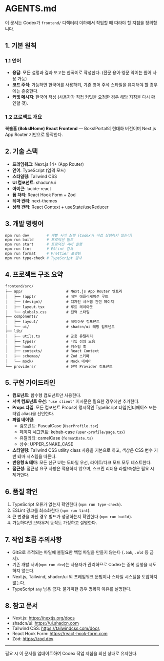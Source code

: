 # AGENTS.md

이 문서는 Codex가 `frontend/` 디렉터리 이하에서 작업할 때 따라야 할 지침을 정의합니다.

## 1. 기본 원칙

### 1.1 언어
- **응답**: 모든 설명과 결과 보고는 한국어로 작성한다. (전문 용어·영문 약어는 원어 사용 가능)
- **코드 주석**: 가능하면 한국어를 사용하되, 기존 영어 주석 스타일을 유지해야 할 경우에는 존중한다.
- **커밋 메시지**: 한국어 작성 (사용자가 직접 커밋을 요청한 경우 해당 지침을 다시 확인할 것).

### 1.2 프로젝트 개요
**복슬홈 (BokslHome) React Frontend** — BokslPortal의 현대화 버전이며 Next.js App Router 기반으로 동작한다.

## 2. 기술 스택

- **프레임워크**: Next.js 14+ (App Router)
- **언어**: TypeScript (엄격 모드)
- **스타일링**: Tailwind CSS
- **UI 컴포넌트**: shadcn/ui
- **아이콘**: lucide-react
- **폼 처리**: React Hook Form + Zod
- **테마 관리**: next-themes
- **상태 관리**: React Context + useState/useReducer

## 3. 개발 명령어

```bash
npm run dev        # 개발 서버 실행 (Codex가 직접 실행하지 않는다)
npm run build      # 프로덕션 빌드
npm run start      # 프로덕션 서버 실행
npm run lint       # ESLint 검사
npm run format     # Prettier 포맷팅
npm run type-check # TypeScript 검사
```

## 4. 프로젝트 구조 요약

```
frontend/src/
├── app/                    # Next.js App Router 엔트리
│   ├── (app)/              # 메인 애플리케이션 루트
│   ├── (design)/           # 디자인 시스템 관련 페이지
│   ├── layout.tsx          # 루트 레이아웃
│   └── globals.css         # 전역 스타일
├── components/
│   ├── layout/             # 레이아웃 컴포넌트
│   └── ui/                 # shadcn/ui 래핑 컴포넌트
├── lib/
│   ├── utils.ts            # 공용 유틸리티
│   ├── types/              # 타입 정의 모음
│   ├── hooks/              # 커스텀 훅
│   ├── contexts/           # React Context
│   ├── schemas/            # Zod 스키마
│   └── mock/               # Mock 데이터
└── providers/              # 전역 Provider 컴포넌트
```

## 5. 구현 가이드라인

- **컴포넌트**: 함수형 컴포넌트만 사용한다.
- **서버 컴포넌트 우선**: `"use client"` 지시문은 필요한 경우에만 추가한다.
- **Props 타입**: 모든 컴포넌트 Props에 명시적인 TypeScript 타입(인터페이스 또는 타입 alias)을 선언한다.
- **파일 네이밍**:
  - 컴포넌트: PascalCase (`UserProfile.tsx`)
  - 페이지 세그먼트: kebab-case (`user-profile/page.tsx`)
  - 유틸리티: camelCase (`formatDate.ts`)
  - 상수: UPPER_SNAKE_CASE
- **스타일링**: Tailwind CSS utility class 사용을 기본으로 하고, 색상은 CSS 변수 기반 테마 시스템을 따른다.
- **반응형 & 테마**: 모든 신규 UI는 모바일 우선, 라이트/다크 모드 모두 테스트한다.
- **접근성**: 접근성 요구 사항은 적용하지 않으며, 스크린 리더용 라벨/속성은 필요 시 제거한다.

## 6. 품질 확인

1. TypeScript 오류가 없는지 확인한다 (`npm run type-check`).
2. ESLint 경고를 최소화한다 (`npm run lint`).
3. 큰 변경을 마친 경우 빌드가 성공하는지 확인한다 (`npm run build`).
4. 가능하다면 브라우저 동작도 가정하고 설명한다.

## 7. 작업 흐름 주의사항

- Git으로 추적되는 파일에 불필요한 백업 파일을 만들지 않는다 (`.bak`, `.old` 등 금지).
- 기존 개발 서버(`npm run dev`)는 사용자가 관리하므로 Codex는 중복 실행을 시도하지 않는다.
- Next.js, Tailwind, shadcn/ui 외 프레임워크 문법이나 스타일 시스템을 도입하지 않는다.
- TypeScript `any` 남용 금지: 불가피한 경우 명확히 이유를 설명한다.

## 8. 참고 문서

- Next.js: https://nextjs.org/docs
- shadcn/ui: https://ui.shadcn.com
- Tailwind CSS: https://tailwindcss.com/docs
- React Hook Form: https://react-hook-form.com
- Zod: https://zod.dev

---

필요 시 이 문서를 업데이트하여 Codex 작업 지침을 최신 상태로 유지한다.
